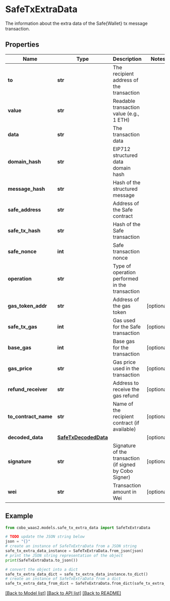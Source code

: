 # SafeTxExtraData

The information about the extra data of the Safe{Wallet} tx message transaction.

## Properties

Name | Type | Description | Notes
------------ | ------------- | ------------- | -------------
**to** | **str** | The recipient address of the transaction | 
**value** | **str** | Readable transaction value (e.g., 1 ETH) | 
**data** | **str** | The transaction data | 
**domain_hash** | **str** | EIP712 structured data domain hash | 
**message_hash** | **str** | Hash of the structured message | 
**safe_address** | **str** | Address of the Safe contract | 
**safe_tx_hash** | **str** | Hash of the Safe transaction | 
**safe_nonce** | **int** | Safe transaction nonce | 
**operation** | **str** | Type of operation performed in the transaction | 
**gas_token_addr** | **str** | Address of the gas token | [optional] 
**safe_tx_gas** | **int** | Gas used for the Safe transaction | [optional] 
**base_gas** | **int** | Base gas for the transaction | [optional] 
**gas_price** | **str** | Gas price used in the transaction | [optional] 
**refund_receiver** | **str** | Address to receive the gas refund | [optional] 
**to_contract_name** | **str** | Name of the recipient contract (if available) | [optional] 
**decoded_data** | [**SafeTxDecodedData**](SafeTxDecodedData.md) |  | [optional] 
**signature** | **str** | Signature of the transaction (if signed by Cobo Signer) | [optional] 
**wei** | **str** | Transaction amount in Wei | [optional] 

## Example

```python
from cobo_waas2.models.safe_tx_extra_data import SafeTxExtraData

# TODO update the JSON string below
json = "{}"
# create an instance of SafeTxExtraData from a JSON string
safe_tx_extra_data_instance = SafeTxExtraData.from_json(json)
# print the JSON string representation of the object
print(SafeTxExtraData.to_json())

# convert the object into a dict
safe_tx_extra_data_dict = safe_tx_extra_data_instance.to_dict()
# create an instance of SafeTxExtraData from a dict
safe_tx_extra_data_from_dict = SafeTxExtraData.from_dict(safe_tx_extra_data_dict)
```
[[Back to Model list]](../README.md#documentation-for-models) [[Back to API list]](../README.md#documentation-for-api-endpoints) [[Back to README]](../README.md)


